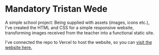 # Mandatory Tristan Wede

A simple school project: Being supplied with assets (images, icons etc.), I've created the HTML and CSS for a simple responsive website, transforming images received from the teacher into a functional static site.

I've connected the repo to Vercel to host the website, so you can [visit the website here.](https://mandatory-tristan-wede.vercel.app/)